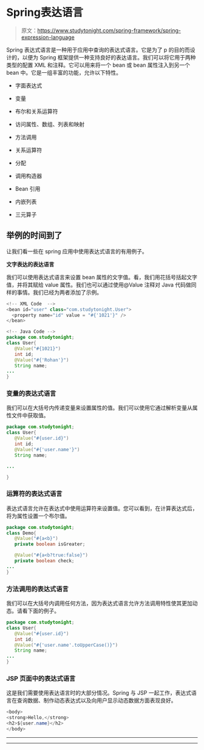 # Spring表达语言

> 原文：<https://www.studytonight.com/spring-framework/spring-expression-language>

Spring 表达式语言是一种用于应用中查询的表达式语言。它是为了 p 的目的而设计的，以便为 Spring 框架提供一种支持良好的表达语言。我们可以将它用于两种类型的配置 XML 和注释。它可以用来将一个 bean 或 bean 属性注入到另一个 bean 中。它是一组丰富的功能，允许以下特性。

*   字面表达式

*   变量

*   布尔和关系运算符

*   访问属性、数组、列表和映射

*   方法调用

*   关系运算符

*   分配

*   调用构造器

*   Bean 引用

*   内嵌列表

*   三元算子

## 举例的时间到了

让我们看一些在 spring 应用中使用表达式语言的有用例子。

**文字表达的表达语言**

我们可以使用表达式语言来设置 bean 属性的文字值。看，我们用花括号括起文字值，并将其赋给 value 属性。我们也可以通过使用@Value 注释对 Java 代码做同样的事情。我们已经为两者添加了示例。

```java
<!-- XML Code  -->
<bean id="user" class="com.studytonight.User">
  <property name="id" value = "#{'1021'}" />
</bean>

<!-- Java Code -->
package com.studytonight;
class User{
   @Value("#{1021}")
   int id;
   @Value("#{'Rohan'}")
   String name;
...
}
```

### 变量的表达式语言

我们可以在大括号内传递变量来设置属性的值。我们可以使用它通过解析变量从属性文件中获取值。

```java
package com.studytonight;
class User{
   @Value("#{user.id}")
   int id;
   @Value("#{'user.name'}")
   String name;

...

}
```

### 运算符的表达式语言

表达式语言允许在表达式中使用运算符来设置值。您可以看到，在计算表达式后，将为属性设置一个布尔值。

```java
package com.studytonight;
class Demo{
   @Value("#{a<b}")
   private boolean isGreater;

   @Value("#{a<b?true:false}")
   private boolean check;
...
}
```

### 方法调用的表达式语言

我们可以在大括号内调用任何方法，因为表达式语言允许方法调用特性使其更加动态。请看下面的例子。

```java
package com.studytonight;
class User{
   @Value("#{user.id}")
   int id;
   @Value("#{'user.name'.toUpperCase()}")
   String name;
...
}
```

### JSP 页面中的表达式语言

这是我们需要使用表达语言时的大部分情况。Spring 与 JSP 一起工作，表达式语言在查询数据、制作动态表达式以及向用户显示动态数据方面表现良好。

```java
<body>
<strong>Hello,</strong>
<h2>${user.name}</h2>
</body>
```

* * *

* * *